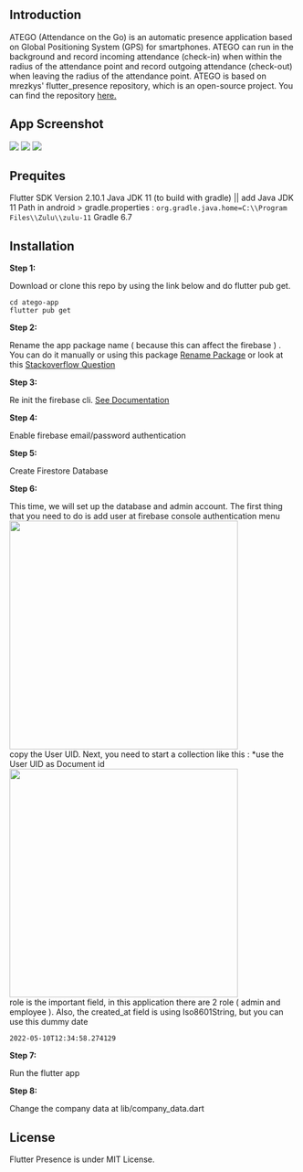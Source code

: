 ## Introduction

ATEGO (Attendance on the Go) is an automatic presence application based on Global Positioning System (GPS) for smartphones. ATEGO can run in the background and record incoming attendance (check-in) when within the radius of the attendance point and record outgoing attendance (check-out) when leaving the radius of the attendance point. ATEGO is based on mrezkys' flutter_presence repository, which is an open-source project. You can find the repository <a href="https://github.com/mrezkys/flutter_presence/">here.</a>

## App Screenshot

<img src="https://github.com/mrezkys/flutter_presence/blob/main/demo/banner.jpg" width="auto" height="auto" >
<img src="https://github.com/mrezkys/flutter_presence/blob/main/demo/shot.jpg" width="auto" height="auto" >
<img src="https://github.com/mrezkys/flutter_presence/blob/main/demo/details.jpg" width="auto" height="auto" >

## Prequites

Flutter SDK Version 2.10.1
Java JDK 11 (to build with gradle) || add Java JDK 11 Path in android > gradle.properties : `org.gradle.java.home=C:\\Program Files\\Zulu\\zulu-11`
Gradle 6.7

## Installation

**Step 1:**

Download or clone this repo by using the link below and do flutter pub get.

```
cd atego-app
flutter pub get
```

**Step 2:**

Rename the app package name ( because this can affect the firebase ) . You can do it manually or using this package <a href="https://pub.dev/packages/rename">Rename Package</a> or look at this <a href="https://stackoverflow.com/questions/51534616/how-to-change-package-name-in-flutter">Stackoverflow Question</a>

**Step 3:**

Re init the firebase cli. <a href="https://firebase.google.com/docs/flutter/setup">See Documentation</a>

**Step 4:**

Enable firebase email/password authentication

**Step 5:**

Create Firestore Database

**Step 6:**

This time, we will set up the database and admin account. The first thing that you need to do is add user at firebase console authentication menu
<br><img src="https://github.com/mrezkys/flutter_presence/blob/main/demo/tutor/step 1.JPG" width="400" height="auto" ><br>
copy the User UID. Next, you need to start a collection like this : *use the User UID as Document id
<br><img src="https://github.com/mrezkys/flutter_presence/blob/main/demo/tutor/step 2.JPG" width="400" height="auto" ><br>
role is the important field, in this application there are 2 role ( admin and employee ). Also, the created_at field is using Iso8601String, but you can use this dummy date
```
2022-05-10T12:34:58.274129
```

**Step 7:**

Run the flutter app

**Step 8:**

Change the company data at lib/company_data.dart
## License
Flutter Presence is under MIT License.

